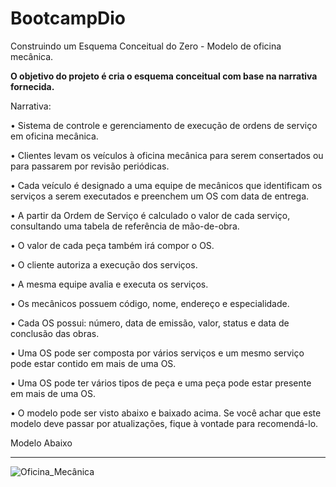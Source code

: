 # BootcampDio
 Construindo um Esquema Conceitual do Zero - Modelo de oficina mecânica.
 
 __O objetivo do projeto é cria o esquema conceitual com base na narrativa fornecida.__


Narrativa:

•	Sistema de controle e gerenciamento de execução de ordens de serviço em oficina mecânica.

•	Clientes levam os veículos à oficina mecânica para serem consertados ou para passarem por revisão periódicas.

•	Cada veículo é designado a uma equipe de mecânicos que identificam os serviços a serem executados e preenchem um OS com data de entrega.

•	A partir da Ordem de Serviço é calculado o valor de cada serviço, consultando uma tabela de referência de mão-de-obra.

•	O valor de cada peça também irá compor o OS.

•	O cliente autoriza a execução dos serviços.

•	A mesma equipe avalia e executa os serviços.

•	Os mecânicos possuem código, nome, endereço e especialidade.

•	Cada OS possui: número, data de emissão, valor, status e data de conclusão das obras.

•	Uma OS pode ser composta por vários serviços e um mesmo serviço pode estar contido em mais de uma OS.

•	Uma OS pode ter vários tipos de peça e uma peça pode estar presente em mais de uma OS.

•	O modelo pode ser visto abaixo e baixado acima. Se você achar que este modelo deve passar por atualizações, fique à vontade para recomendá-lo.

Modelo Abaixo

***

![Oficina_Mecânica](https://user-images.githubusercontent.com/108886670/188520835-89f27a81-2c99-41f8-a3e8-42f87a10555c.png)

